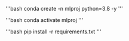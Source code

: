 '''bash
conda create -n mlproj python=3.8 -y
'''

'''bash
conda activate mlproj
'''

'''bash
pip install -r requirements.txt
'''